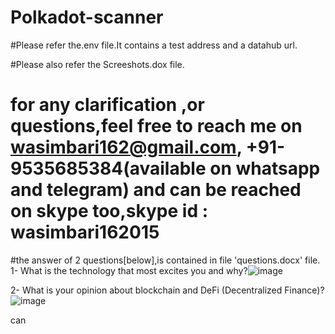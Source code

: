 # Polkadot-scanner

#Please refer the.env file.It contains a test address and a datahub url.

#Please also refer the Screeshots.dox file.

# for any clarification ,or questions,feel free to reach me on wasimbari162@gmail.com, +91-9535685384(available on whatsapp and telegram) and can be reached on skype too,skype id : wasimbari162015


#the answer of 2 questions[below],is contained in file 'questions.docx' file.
1- What is the technology that most excites you and why?![image](https://user-images.githubusercontent.com/47940538/117402262-b6c4d080-af23-11eb-905e-2e38453c22e9.png)

2- What is your opinion about blockchain and DeFi (Decentralized Finance)? ![image](https://user-images.githubusercontent.com/47940538/117402242-ac0a3b80-af23-11eb-93ac-ff4c7fc19a00.png)

can 

